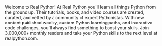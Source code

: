 Welcome to Real Python!
At Real Python you'll learn all things Python from the ground up.
Their tutorials, books, and video courses are created, curated,
and vetted by a community of expert Pythonistas. With new content
published weekly, custom Python learning paths, and interactive
code challenges, you'll always find something to boost your skills.
Join 3,000,000+ monthly readers and take your Python skills to the
next level at realpython.com.